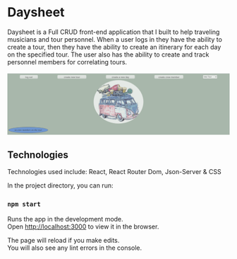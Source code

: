 # Daysheet
Daysheet is a Full CRUD front-end application that I built to help traveling musicians and
tour personnel. When a user logs in they have the ability to create a tour,
then they have the ability to create an itinerary for each day on the specified
tour. The user also has the ability to create and track personnel members for
correlating tours.


![Daysheet](https://github.com/Dylan-Trevor-Rowe/daysheet-capstone/blob/master/src/components/images/daySheet%20image.png)

## Technologies 
Technologies used include: React, React Router Dom, Json-Server & CSS


In the project directory, you can run:

### `npm start`

Runs the app in the development mode.<br />
Open [http://localhost:3000](http://localhost:3000) to view it in the browser.

The page will reload if you make edits.<br />
You will also see any lint errors in the console.

